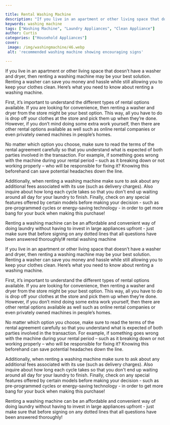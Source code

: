 ```yaml
---

title: Rental Washing Machine
description: "If you live in an apartment or other living space that doesn’t have a washer and dryer, then renting a washing machine may be your...learn about it in this post"
keywords: washing machine
tags: ["Washing Machine", "Laundry Appliances", "Clean Appliance"]
author: Curtis
categories: ["Household Appliances"]
cover: 
 image: /img/washingmachine/46.webp
 alt: 'recommended washing machine showing encouraging signs'

---
```


If you live in an apartment or other living space that doesn’t have a washer and dryer, then renting a washing machine may be your best solution. Renting a washer can save you money and hassle while still allowing you to keep your clothes clean. Here’s what you need to know about renting a washing machine. 

First, it’s important to understand the different types of rental options available. If you are looking for convenience, then renting a washer and dryer from the store might be your best option. This way, all you have to do is drop off your clothes at the store and pick them up when they’re done. However, if you don’t mind doing some extra work yourself, then there are other rental options available as well such as online rental companies or even privately owned machines in people’s homes. 

No matter which option you choose, make sure to read the terms of the rental agreement carefully so that you understand what is expected of both parties involved in the transaction. For example, if something goes wrong with the machine during your rental period – such as it breaking down or not working properly – who will be responsible for fixing it? Knowing this beforehand can save potential headaches down the line. 

Additionally, when renting a washing machine make sure to ask about any additional fees associated with its use (such as delivery charges). Also inquire about how long each cycle takes so that you don't end up waiting around all day for your laundry to finish. Finally, check on any special features offered by certain models before making your decision - such as pre-programmed cycles or energy-saving technology - in order to get more bang for your buck when making this purchase! 

Renting a washing machine can be an affordable and convenient way of doing laundry without having to invest in large appliances upfront - just make sure that before signing on any dotted lines that all questions have been answered thoroughly!# rental washing machine

If you live in an apartment or other living space that doesn’t have a washer and dryer, then renting a washing machine may be your best solution. Renting a washer can save you money and hassle while still allowing you to keep your clothes clean. Here’s what you need to know about renting a washing machine. 

First, it’s important to understand the different types of rental options available. If you are looking for convenience, then renting a washer and dryer from the store might be your best option. This way, all you have to do is drop off your clothes at the store and pick them up when they’re done. However, if you don’t mind doing some extra work yourself, then there are other rental options available as well such as online rental companies or even privately owned machines in people’s homes. 

No matter which option you choose, make sure to read the terms of the rental agreement carefully so that you understand what is expected of both parties involved in the transaction. For example, if something goes wrong with the machine during your rental period – such as it breaking down or not working properly – who will be responsible for fixing it? Knowing this beforehand can save potential headaches down the line. 

Additionally, when renting a washing machine make sure to ask about any additional fees associated with its use (such as delivery charges). Also inquire about how long each cycle takes so that you don't end up waiting around all day for your laundry to finish. Finally, check on any special features offered by certain models before making your decision - such as pre-programmed cycles or energy-saving technology - in order to get more bang for your buck when making this purchase! 

Renting a washing machine can be an affordable and convenient way of doing laundry without having to invest in large appliances upfront - just make sure that before signing on any dotted lines that all questions have been answered thoroughly!
